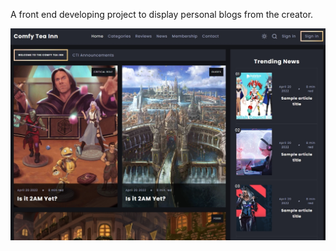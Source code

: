 A front end developing project to display personal blogs from the creator.

![Project humbnail](./preview.jpg)

